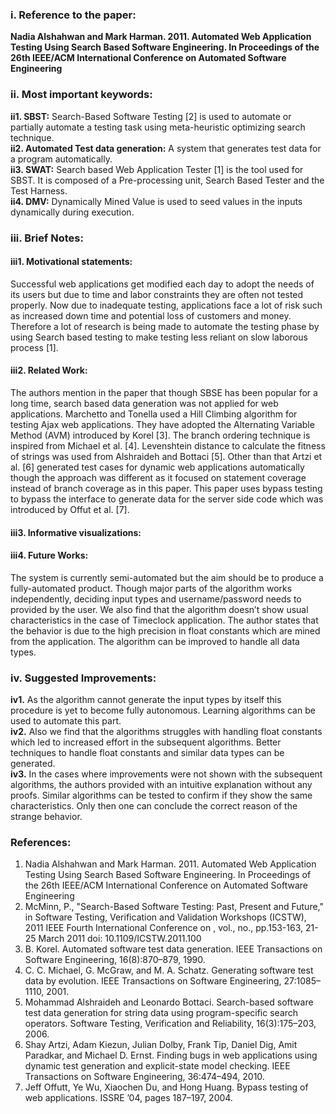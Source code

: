 <h3>i.	Reference to the paper:</h3> 
<b>Nadia Alshahwan and Mark Harman. 2011. Automated Web Application Testing Using Search Based Software Engineering. In Proceedings of the 26th IEEE/ACM International Conference on Automated Software Engineering</b>

<h3>ii.	Most important keywords:</h3> 
<b>ii1. SBST:</b> Search-Based Software Testing [2] is used to automate or partially automate a testing task using meta-heuristic optimizing search technique.<br>
<b>ii2. Automated Test data generation:</b> A system that generates test data for a program automatically.<br>
<b>ii3. SWAT:</b> Search based Web Application Tester [1] is the tool used for SBST. It is composed of a Pre-processing unit, Search Based Tester and the Test Harness.<br>
<b>ii4. DMV:</b> Dynamically Mined Value is used to seed values in the inputs dynamically during execution.<br>

<h3>iii. Brief Notes:</h3> 
<h4>iii1. Motivational statements:</h4> Successful web applications get modified each day to adopt the needs of its users but due to time and labor constraints they are often not tested properly. Now due to inadequate testing, applications face a lot of risk such as increased down time and potential loss of customers and money. Therefore a lot of research is being made to automate the testing phase by using Search based testing to make testing less reliant on slow laborous process [1].
<h4>iii2. Related Work:</h4> The authors mention in the paper that though SBSE has been popular for a long time, search based data generation was not applied for web applications. Marchetto and Tonella used a Hill Climbing algorithm for testing Ajax web applications. They have adopted the Alternating Variable Method (AVM) introduced by Korel [3]. The branch ordering technique is inspired from Michael et al. [4]. Levenshtein distance to calculate the fitness of strings was used from Alshraideh and Bottaci [5]. Other than that Artzi et al. [6] generated test cases for dynamic web applications automatically though the approach was different as it focused on statement coverage instead of branch coverage as in this paper. This paper uses bypass testing to bypass the interface to generate data for the server side code which was introduced by Offut et al. [7].
<h4>iii3. Informative visualizations:</h4>
<h4>iii4. Future Works:</h4> The system is currently semi-automated but the aim should be to produce a fully-automated product. Though major parts of the algorithm works independently, deciding input types and username/password needs to provided by the user. We also find that the algorithm doesn’t show usual characteristics in the case of Timeclock application. The author states that the behavior is due to the high precision in float constants which are mined from the application. The algorithm can be improved to handle all data types. 

<h3>iv. Suggested Improvements:</h3>
<b>iv1.</b> As the algorithm cannot generate the input types by itself this procedure is yet to become fully autonomous. Learning algorithms can be used to automate this part. <br>
<b>iv2.</b> Also we find that the algorithms struggles with handling float constants which led to increased effort in the subsequent algorithms. Better techniques to handle float constants and similar data types can be generated. <br>
<b>iv3.</b> In the cases where improvements were not shown with the subsequent algorithms, the authors provided with an intuitive explanation without any proofs. Similar algorithms can be tested to confirm if they show the same characteristics. Only then one can conclude the correct reason of the strange behavior. <br>


<h3> References:</h3> 
<ol>
    <li>Nadia Alshahwan and Mark Harman. 2011. Automated Web Application Testing Using Search Based Software Engineering. In Proceedings of the 26th IEEE/ACM International Conference on Automated Software Engineering</li>
    <li>McMinn, P., "Search-Based Software Testing: Past, Present and Future," in Software Testing, Verification and Validation Workshops (ICSTW), 2011 IEEE Fourth International Conference on , vol., no., pp.153-163, 21-25 March 2011 doi: 10.1109/ICSTW.2011.100</li>
    <li>B. Korel. Automated software test data generation. IEEE Transactions on Software Engineering, 16(8):870–879, 1990.</li>
    <li>C. C. Michael, G. McGraw, and M. A. Schatz. Generating software test data by evolution. IEEE Transactions on Software Engineering, 27:1085–1110, 2001.</li>
    <li>Mohammad Alshraideh and Leonardo Bottaci. Search-based software test data generation for string data using program-specific search operators. Software Testing, Verification and Reliability, 16(3):175–203, 2006.</li>
    <li>Shay Artzi, Adam Kiezun, Julian Dolby, Frank Tip, Daniel Dig, Amit Paradkar, and Michael D. Ernst. Finding bugs in web applications using dynamic test generation and explicit-state model checking. IEEE Transactions on Software Engineering, 36:474–494, 2010.</li>
    <li>Jeff Offutt, Ye Wu, Xiaochen Du, and Hong Huang. Bypass testing of web applications. ISSRE ’04, pages 187–197, 2004.
</ol>